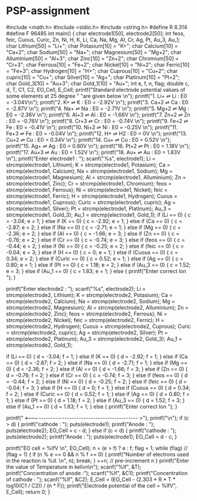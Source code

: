 # PSP-assignment
#include <math.h>
#include <stdio.h>
#include <string.h>
#define R 8.314
#define F 96485
int main() {
  char electrode1[50], electrode2[50];
  int feos, feic, Cuous, Curic, Zn, Ni, H, K, Li, Ca, Na, Mg, Al, Cr, Ag, Pt,
      Au_3, Au_1;
  char Lithium[50] = "Li+";
  char Potasium[10] = "K+";
  char Calcium[10] = "Ca+2";
  char Sodium[50] = "Na+";
  char Magnesium[50] = "Mg+2";
  char Alluminium[50] = "Al+3";
  char Zinc[10] = "Zn+2";
  char Chromium[50] = "Cr+3";
  char Ferrous[10] = "Fe+2";
  char Nickel[10] = "Ni+2";
  char Ferric[10] = "Fe+3";
  char Hydrogen[10] = "H+";
  char Cuprous[10] = "Cu+2";
  char cupric[10] = "Cu+";
  char Silver[10] = "Ag+";
  char Platinum[10] = "Pt+2";
  char Gold_3[10] = "Au+3";
  char Gold_1[10] = "Au+";
  int e, f, n, flag;
  double c, d, T, C1, C2, EO_Cell, E_Cell;
  printf("Standard electrode potential values of some elements at 25 degree "
         "are given below \n");
  printf("1.  Li+  ⇌ Li : E0 = -3.04V\n");
  printf("2.  K+   ⇌ K  : E0 = -2.92V \n");
  printf("3.  Ca+2 ⇌ Ca : E0 = -2.87V \n");
  printf("4.  Na+  ⇌ Na : E0 = -2.71V \n");
  printf("5.  Mg+2 ⇌ Mg : E0 = -2.36V \n");
  printf("6.  Al+3 ⇌ Al : E0 = -1.66V \n");
  printf("7.  Zn+2 ⇌ Zn : E0 = -0.76V \n");
  printf("8.  Cr+3 ⇌ Cr : E0 = -0.74V \n");
  printf("9.  Fe+2 ⇌ Fe : E0 = -0.41V \n");
  printf("10. Ni+2 ⇌ Ni : E0 = -0.25V \n");
  printf("11. Fe+3 ⇌ Fe : E0 = -0.04V \n");
  printf("12. H+   ⇌ H2 : E0 =  0V    \n");
  printf("13. Cu+2 ⇌ Cu : E0 = 0.34V \n");
  printf("14. Cu+  ⇌ Cu : E0 = 0.52V  \n");
  printf("15. Ag+  ⇌ Ag : E0 = 0.80V  \n");
  printf("16. Pt+2 ⇌ Pt : E0 = 1.18V  \n");
  printf("17. Au+3 ⇌ Au : E0 = 1.52V  \n");
  printf("18. Au+  ⇌ Au : E0 = 1.83V  \n");
  printf("Enter electrode1 : ");
  scanf("%s", electrode1);
  Li = strcmp(electrode1, Lithium);
  K = strcmp(electrode1, Potasium);
  Ca = strcmp(electrode1, Calcium);
  Na = strcmp(electrode1, Sodium);
  Mg = strcmp(electrode1, Magnesium);
  Al = strcmp(electrode1, Alluminium);
  Zn = strcmp(electrode1, Zinc);
  Cr = strcmp(electrode1, Chromium);
  feos = strcmp(electrode1, Ferrous);
  Ni = strcmp(electrode1, Nickel);
  feic = strcmp(electrode1, Ferric);
  H = strcmp(electrode1, Hydrogen);
  Cuous = strcmp(electrode1, Cuprous);
  Curic = strcmp(electrode1, cupric);
  Ag = strcmp(electrode1, Silver);
  Pt = strcmp(electrode1, Platinum);
  Au_3 = strcmp(electrode1, Gold_3);
  Au_1 = strcmp(electrode1, Gold_1);
  if (Li == 0) {
    c = -3.04;
    e = 1;
  } else if (K == 0) {
    c = -2.92;
    e = 1;
  } else if (Ca == 0) {
    c = -2.87;
    e = 2;
  } else if (Na == 0) {
    c = -2.71;
    e = 1;
  } else if (Mg == 0) {
    c = -2.36;
    e = 2;
  } else if (Al == 0) {
    c = -1.66;
    e = 3;
  } else if (Zn == 0) {
    c = -0.76;
    e = 2;
  } else if (Cr == 0) {
    c = -0.74;
    e = 3;
  } else if (feos == 0) {
    c = -0.44;
    e = 2;
  } else if (Ni == 0) {
    c = -0.25;
    e = 2;
  } else if (feic == 0) {
    c = -0.04;
    e = 3;
  } else if (H == 0) {
    c = 0;
    e = 1;
  } else if (Cuous == 0) {
    c = 0.34;
    e = 2;
  } else if (Curic == 0) {
    c = 0.52;
    e = 1;
  } else if (Ag == 0) {
    c = 0.80;
    e = 1;
  } else if (Pt == 0) {
    c = 1.18;
    e = 2;
  } else if (Au_3 == 0) {
    c = 1.52;
    e = 3;
  } else if (Au_1 == 0) {
    c = 1.83;
    e = 1;
  } else {
    printf("Enter correct Ion ");
  }

  printf("Enter electrode2 : ");
  scanf("%s", electrode2);
  Li = strcmp(electrode2, Lithium);
  K = strcmp(electrode2, Potasium);
  Ca = strcmp(electrode2, Calcium);
  Na = strcmp(electrode2, Sodium);
  Mg = strcmp(electrode2, Magnesium);
  Al = strcmp(electrode2, Alluminium);
  Zn = strcmp(electrode2, Zinc);
  feos = strcmp(electrode2, Ferrous);
  Ni = strcmp(electrode2, Nickel);
  feic = strcmp(electrode2, Ferric);
  H = strcmp(electrode2, Hydrogen);
  Cuous = strcmp(electrode2, Cuprous);
  Curic = strcmp(electrode2, cupric);
  Ag = strcmp(electrode2, Silver);
  Pt = strcmp(electrode2, Platinum);
  Au_3 = strcmp(electrode2, Gold_3);
  Au_1 = strcmp(electrode2, Gold_1);

  if (Li == 0) {
    d = -3.04;
    f = 1;
  } else if (K == 0) {
    d = -2.92;
    f = 1;
  } else if (Ca == 0) {
    d = -2.87;
    f = 2;
  } else if (Na == 0) {
    d = -2.71;
    f = 1;
  } else if (Mg == 0) {
    d = -2.36;
    f = 2;
  } else if (Al == 0) {
    d = -1.66;
    f = 3;
  } else if (Zn == 0) {
    d = -0.76;
    f = 2;
  } else if (Cr == 0) {
    c = -0.74;
    f = 3;
  } else if (feos == 0) {
    d = -0.44;
    f = 2;
  } else if (Ni == 0) {
    d = -0.25;
    f = 2;
  } else if (feic == 0) {
    d = -0.04;
    f = 3;
  } else if (H == 0) {
    d = 0;
    f = 1;
  } else if (Cuous == 0) {
    d = 0.34;
    f = 2;
  } else if (Curic == 0) {
    d = 0.52;
    f = 1;
  } else if (Ag == 0) {
    d = 0.80;
    f = 1;
  } else if (Pt == 0) {
    d = 1.18;
    f = 2;
  } else if (Au_3 == 0) {
    d = 1.52;
    f = 3;
  } else if (Au_1 == 0) {
    d = 1.83;
    f = 1;
  } else {
    printf("Enter correct Ion ");
  }

  printf(" <--------------------------------------------- >");
  printf("\n");
  if (c > d) {
    printf("cathode : ");
    puts(electrode1);
    printf("Anode : ");
    puts(electrode2);
    EO_Cell = c - d;
  } else if (c < d) {
    printf("cathode : ");
    puts(electrode2);
    printf("Anode : ");
    puts(electrode1);
    EO_Cell = d - c;
  }

  printf("EO cell = %lfV \n", EO_Cell);
  n = (e > f) ? e : f;
  flag = 1;
  while (flag) // (flag = 1)
  {
    if (n % e == 0 && n % f == 0) {
      printf("Number of electrons used in the reaction is %d. \n", n);
      break;
    }
    ++n; // pre-increment n
  }
  printf("Enter the value of Temperature in kelivn\n");
  scanf("%lf", &T);
  printf("Concentration of anode :");
  scanf("%lf", &C1);
  printf("Concentration of cathode : ");
  scanf("%lf", &C2);
  E_Cell = (EO_Cell - (2.303 * R * T * log10(C1 / C2)) / (n * F));
  printf("Electrode potential of the cell =  %lfV", E_Cell);
  return 0;
}
